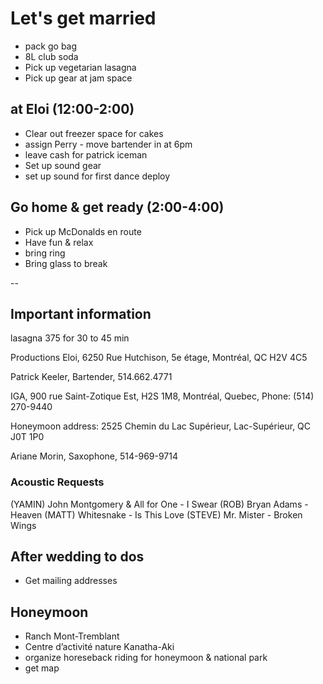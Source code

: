# Let's get married

- pack go bag
- 8L club soda
- Pick up vegetarian lasagna
- Pick up gear at jam space

## at Eloi (12:00-2:00)

- Clear out freezer space for cakes
- assign Perry - move bartender in at 6pm
- leave cash for patrick iceman
- Set up sound gear
- set up sound for first dance deploy

## Go home & get ready (2:00-4:00)

- Pick up McDonalds en route
- Have fun & relax
- bring ring
- Bring glass to break

--

## Important information

lasagna 375 for 30 to 45 min

Productions Eloi, 6250 Rue Hutchison, 5e étage, Montréal, QC H2V 4C5

Patrick Keeler, Bartender, 514.662.4771

IGA, 900 rue Saint-Zotique Est, H2S 1M8, Montréal, Quebec, Phone: (514) 270-9440

Honeymoon address: 2525 Chemin du Lac Supérieur, Lac-Supérieur, QC J0T 1P0

Ariane Morin, Saxophone, 514-969-9714

### Acoustic Requests

(YAMIN) John Montgomery & All for One - I Swear
(ROB) Bryan Adams - Heaven
(MATT) Whitesnake - Is This Love
(STEVE) Mr. Mister - Broken Wings

## After wedding to dos

- Get mailing addresses

## Honeymoon

- Ranch Mont-Tremblant
- Centre d’activité nature Kanatha-Aki
- organize horeseback riding for honeymoon & national park
- get map
